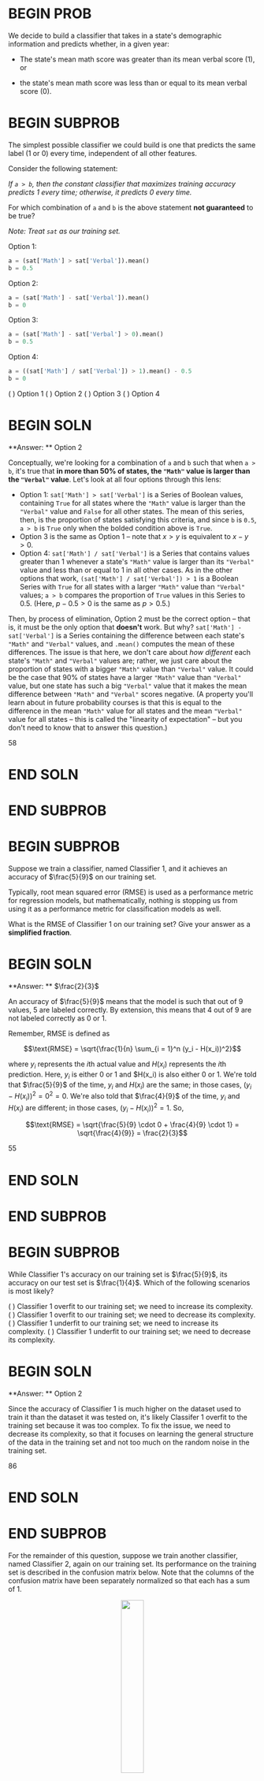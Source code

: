 # BEGIN PROB

We decide to build a classifier that takes in a state's demographic information and predicts whether, in a given year:

-   The state's mean math score was greater than its mean verbal score (1), or

-   the state's mean math score was less than or equal to its mean verbal score (0).


# BEGIN SUBPROB
The simplest possible classifier we could build is one that predicts the same label (1 or 0) every time, independent of all other features.

Consider the following statement:

*If `a > b`, then the constant classifier that maximizes training accuracy predicts 1 every time; otherwise, it predicts 0 every time.*

For which combination of `a` and `b` is the above statement **not guaranteed** to be true? 

*Note: Treat `sat` as our training set.*

Option 1:
```py
a = (sat['Math'] > sat['Verbal']).mean()
b = 0.5
```

Option 2:
```py
a = (sat['Math'] - sat['Verbal']).mean()
b = 0
```

Option 3:
```py
a = (sat['Math'] - sat['Verbal'] > 0).mean()
b = 0.5
```

Option 4:
```py
a = ((sat['Math'] / sat['Verbal']) > 1).mean() - 0.5
b = 0
```

( ) Option 1
( ) Option 2
( ) Option 3
( ) Option 4

# BEGIN SOLN
**Answer: ** Option 2

Conceptually, we're looking for a combination of `a` and `b` such that when `a > b`, it's true that **in more than 50% of states, the `"Math"` value is larger than the `"Verbal"` value**. Let's look at all four options through this lens:

- Option 1: `sat['Math'] > sat['Verbal']` is a Series of Boolean values, containing `True` for all states where the `"Math"` value is larger than the `"Verbal"` value and `False` for all other states. The mean of this series, then, is the proportion of states satisfying this criteria, and since `b` is `0.5`, `a > b` is `True` only when the bolded condition above is `True`.
- Option 3 is the same as Option 1 – note that $x > y$ is equivalent to $x - y > 0$.
- Option 4: `sat['Math'] / sat['Verbal']` is a Series that contains values greater than 1 whenever a state's `"Math"` value is larger than its `"Verbal"` value and less than or equal to 1 in all other cases. As in the other options that work, `(sat['Math'] / sat['Verbal']) > 1` is a Boolean Series with `True` for all states with a larger `"Math"` value than `"Verbal"` values; `a > b` compares the proportion of `True` values in this Series to 0.5. (Here, $p - 0.5 > 0$ is the same as $p > 0.5$.)

Then, by process of elimination, Option 2 must be the correct option – that is, it must be the only option that **doesn't** work. But why? `sat['Math'] - sat['Verbal']` is a Series containing the difference between each state's `"Math"` and `"Verbal"` values, and `.mean()` computes the mean of these differences. The issue is that here, we don't care about _how different_ each state's `"Math"` and `"Verbal"` values are; rather, we just care about the proportion of states with a bigger `"Math"` value than `"Verbal"` value. It could be the case that 90% of states have a larger `"Math"` value than `"Verbal"` value, but one state has such a big `"Verbal"` value that it makes the mean difference between `"Math"` and `"Verbal"` scores negative. (A property you'll learn about in future probability courses is that this is equal to the difference in the mean `"Math"` value for all states and the mean `"Verbal"` value for all states – this is called the "linearity of expectation" – but you don't need to know that to answer this question.)


<average>58</average>

# END SOLN

# END SUBPROB

# BEGIN SUBPROB
Suppose we train a classifier, named Classifier 1, and it achieves an accuracy of $\frac{5}{9}$ on our training set.

Typically, root mean squared error (RMSE) is used as a performance metric for regression models, but mathematically, nothing is stopping us from using it as a performance metric for classification models as well. 

What is the RMSE of Classifier 1 on our training set? Give your answer as a **simplified fraction**.

# BEGIN SOLN
**Answer: ** $\frac{2}{3}$

An accuracy of $\frac{5}{9}$ means that the model is such that out of 9 values, 5 are labeled correctly. By extension, this means that 4 out of 9 are not labeled correctly as 0 or 1.

Remember, RMSE is defined as

$$\text{RMSE} = \sqrt{\frac{1}{n} \sum_{i = 1}^n (y_i - H(x_i))^2}$$

where $y_i$ represents the $i$th actual value and $H(x_i)$ represents the $i$th prediction. Here, $y_i$ is either 0 or 1 and $H(x_i) is also either 0 or 1. We're told that $\frac{5}{9}$ of the time, $y_i$ and $H(x_i)$ are the same; in those cases, $(y_i - H(x_i))^2 = 0^2 = 0$. We're also told that $\frac{4}{9}$ of the time, $y_i$ and $H(x_i)$ are different; in those cases, $(y_i - H(x_i))^2 = 1$. So,

$$\text{RMSE} = \sqrt{\frac{5}{9} \cdot 0 + \frac{4}{9} \cdot 1} = \sqrt{\frac{4}{9}} = \frac{2}{3}$$

<average>55</average>

# END SOLN

# END SUBPROB

# BEGIN SUBPROB

While Classifier 1's accuracy on our training set is $\frac{5}{9}$, its accuracy on our test set is $\frac{1}{4}$. Which of the following scenarios is most likely?

( ) Classifier 1 overfit to our training set; we need to increase its complexity.
( ) Classifier 1 overfit to our training set; we need to decrease its complexity.
( ) Classifier 1 underfit to our training set; we need to increase its complexity.
( ) Classifier 1 underfit to our training set; we need to decrease its complexity.

# BEGIN SOLN
**Answer: ** Option 2

Since the accuracy of Classifier 1 is much higher on the dataset used to train it than the dataset it was tested on, it's likely Classifer 1 overfit to the training set because it was too complex. To fix the issue, we need to decrease its complexity, so that it focuses on learning the general structure of the data in the training set and not too much on the random noise in the training set.

<average>86</average>

# END SOLN

# END SUBPROB

For the remainder of this question, suppose we train another classifier, named Classifier 2, again on our training set. Its performance on the training set is described in the confusion matrix below. Note that the columns of the confusion matrix have been separately normalized so that each has a sum of 1.

<center><img src='../assets/images/old-from-80/wi23-final/conf-matrix.png' width=30%></center>

# BEGIN SUBPROB
Suppose `conf` is the DataFrame above. Which of the following evaluates to a Series of length 2 whose only unique value is the number `1`?

( ) `conf.sum(axis=0)`
( ) `conf.sum(axis=1)`

# BEGIN SOLN
**Answer: ** Option 1

Note that the columns of `conf` sum to 1 – $0.9 + 0.1 = 1$, and $0.4 + 0.6 = 1$. To create a Series with just the value 1, then, we need to sum the columns of `conf`, which we can do using `conf.sum(axis=0)`. `conf.sum(axis=1)` would sum the rows of `conf`.

<average>81</average>

# END SOLN

# END SUBPROB

# BEGIN SUBPROB
Fill in the blank: the ___ of Classifier 2 is guaranteed to be 0.6.

( ) precision 
( ) recall
    
# BEGIN SOLN
**Answer: ** recall

The number 0.6 appears in the bottom-right corner of `conf`. Since  `conf` is column-normalized, the value 0.6 represents the proportion of values in the second column that were predicted to be 1. The second column contains values that were actually 1, so 0.6 is really **the proportion of values that were actually 1 that were predicted to be 1**, that is, $\frac{\text{actually 1 and predicted 1}}{\text{actually 1}}$. This is the definition of recall!

If you'd like to think in terms of true positives, etc., then remember that:
- True Positives (TP) are values that were actually 1 and were predicted to be 1.
- True Negatives (TN) are values that were actually 0 and were predicted to be 0.
- False Positives (FP) are values that were actually 0 and were predicted to be 1.
- False Negatives (FN) are values that were actually 1 and were predicted to be 0.

Recall is $\frac{\text{TP}}{\text{TP} + \text{FN}}$.

<average>77</average>


# END SOLN

# END SUBPROB

For your convenience, we show the column-normalized confusion matrix from the previous page below. You will need to use the specific numbers in this matrix when answering the following subpart.

<center><img src='../assets/images/old-from-80/wi23-final/conf-matrix.png' width=30%></center>

# BEGIN SUBPROB
Suppose a fraction $\alpha$ of the labels in the training set are actually 1 and the remaining $1 - \alpha$ are actually 0. The accuracy of Classifier 2 is 0.65. What is the value of $\alpha$? \textbf{Show your work in the box below, and give your answer as a simplified fraction in the box at the bottom of the page.}

Hint: If you're unsure on how to proceed, here are some guiding questions:

-    Suppose the number of $y$-values that are actually 1 is $A$ and that the number of $y$-values that are actually 0 is $B$. In terms of $A$ and $B$, what is the accuracy of Classifier 2? Remember, you'll need to refer to the numbers in the confusion matrix above.

-    What is the relationship between $A$, $B$, and $\alpha$? How does it simplify your calculation for the accuracy in the previous step?


# BEGIN SOLN
**Answer: ** $\frac{5}{6}$

Here is one way to solve this problem:

accuracy = $\frac{TP + TN}{TP + TN + FP + FN}$

Given the values from the confusion matrix:

accuracy = $\frac{0.6 \cdot \alpha + 0.9 \cdot (1 - \alpha)}{\alpha + (1 - \alpha)}$ \
accuracy = $\frac{0.6 \cdot \alpha + 0.9 - 0.9 \cdot \alpha}{1}$ \
accuracy = $0.9 - 0.3 \cdot \alpha$

Therefore:

0.65 = $0.9 - 0.3 \cdot \alpha$ \
$0.3 \cdot \alpha$  = $0.9 - 0.65$ \
$0.3 \cdot \alpha$  = $0.25$ \
$\alpha$  = $\frac{0.25}{0.3}$ \
$\alpha$  = $\frac{5}{6}$

<average>61</average>

# END SOLN

# END SUBPROB

# END PROB

